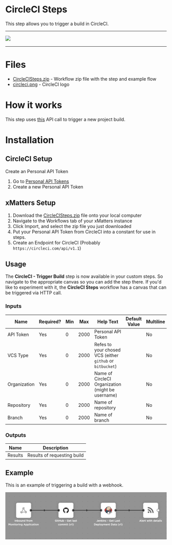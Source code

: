 # CircleCI Steps

This step allows you to trigger a build in CircleCI.


---------

<kbd>
  <img src="https://github.com/xmatters/xMatters-Labs/raw/master/media/disclaimer.png">
</kbd>

---------

# Files

* [CircleCISteps.zip](CircleCISteps.zip) - Workflow zip file with the step and example flow
* [circleci.png](/circleci.png) - CircleCI logo

# How it works
This step uses [this](https://circleci.com/docs/api/#trigger-a-new-build-by-project-preview) API call to trigger a new project build.


# Installation

## CircleCI Setup
Create an Personal API Token
1. Go to [Personal API Tokens](https://app.circleci.com/settings/user/tokens)
2. Create a new Personal API Token

## xMatters Setup
1. Download the [CircleCISteps.zip](CircleCISteps.zip) file onto your local computer
2. Navigate to the Workflows tab of your xMatters instance
3. Click Import, and select the zip file you just downloaded
4. Put your Personal API Token from CircleCI into a constant for use in steps.
5. Create an Endpoint for CircleCI (Probably `https://circleci.com/api/v1.1`)


## Usage
The **CircleCI - Trigger Build** step is now available in your custom steps. So navigate to the appropriate canvas so you can add the step there. If you'd like to experiment with it, the **CircleCI Steps** workflow has a canvas that can be triggered via HTTP call. 

### Inputs
| Name  | Required? | Min | Max | Help Text | Default Value | Multiline |
| ----- | ----------| --- | --- | --------- | ------------- | --------- |
| API Token | Yes | 0 | 2000 | Personal API Token | | No |
| VCS Type | Yes | 0 | 2000 | Refes to your chosed VCS (either `github` or `bitbucket`) | | No |
| Organization | Yes | 0 | 2000 | Name of CircleCI Organization (might be username) | | No |
| Repository | Yes | 0 | 2000 | Name of repository | | No |
| Branch | Yes | 0 | 2000 | Name of branch | | No |


### Outputs

| Name | Description |
| ---- | ----------  |
| Results | Results of requesting build |



## Example
This is an example of triggering a build with a webhook.

<kbd>
	<img src="/media/ExampleFlow.png">
</kbd>


